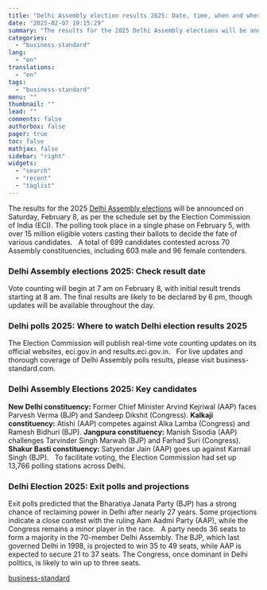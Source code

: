 ```yaml
---
title: "Delhi Assembly election results 2025: Date, time, when and where to watch"
date: "2025-02-07 19:15:29"
summary: "The results for the 2025 Delhi Assembly elections will be announced on Saturday, February 8, as per the schedule set by the Election Commission of India (ECI). The polling took place in a single phase on February 5, with over 15 million eligible voters casting their ballots to decide the..."
categories:
  - "business-standard"
lang:
  - "en"
translations:
  - "en"
tags:
  - "business-standard"
menu: ""
thumbnail: ""
lead: ""
comments: false
authorbox: false
pager: true
toc: false
mathjax: false
sidebar: "right"
widgets:
  - "search"
  - "recent"
  - "taglist"
---
```


The results for the 2025 [Delhi Assembly elections](https://www.business-standard.com/elections/delhi-elections) will be announced on Saturday, February 8, as per the schedule set by the Election Commission of India (ECI). The polling took place in a single phase on February 5, with over 15 million eligible voters casting their ballots to decide the fate of various candidates.
 
A total of 699 candidates contested across 70 Assembly constituencies, including 603 male and 96 female contenders.
### Delhi Assembly elections 2025: Check result date

Vote counting will begin at 7 am on February 8, with initial result trends starting at 8 am. The final results are likely to be declared by 6 pm, though updates will be available throughout the day. 
### Delhi polls 2025: Where to watch Delhi election results 2025

The Election Commission will publish real-time vote counting updates on its official websites, eci.gov.in and results.eci.gov.in.
 
For live updates and thorough coverage of Delhi Assembly polls results, please visit business-standard.com.
### Delhi Assembly Elections 2025: Key candidates

**New Delhi constituency:** Former Chief Minister Arvind Kejriwal (AAP) faces Parvesh Verma (BJP) and Sandeep Dikshit (Congress).
**Kalkaji constituency:** Atishi (AAP) competes against Alka Lamba (Congress) and Ramesh Bidhuri (BJP).
**Jangpura constituency:** Manish Sisodia (AAP) challenges Tarvinder Singh Marwah (BJP) and Farhad Suri (Congress).
**Shakur Basti constituency:** Satyendar Jain (AAP) goes up against Karnail Singh (BJP).
  To facilitate voting, the Election Commission had set up 13,766 polling stations across Delhi.
### Delhi Election 2025: Exit polls and projections

Exit polls predicted that the Bharatiya Janata Party (BJP) has a strong chance of reclaiming power in Delhi after nearly 27 years. Some projections indicate a close contest with the ruling Aam Aadmi Party (AAP), while the Congress remains a minor player in the race.
 
A party needs 36 seats to form a majority in the 70-member Delhi Assembly. The BJP, which last governed Delhi in 1998, is projected to win 35 to 49 seats, while AAP is expected to secure 21 to 37 seats. The Congress, once dominant in Delhi politics, is likely to win up to three seats.

[business-standard](https://www.business-standard.com/elections/delhi-elections/delhi-assembly-election-2025-results-date-time-where-to-watch-125020701121_1.html)
